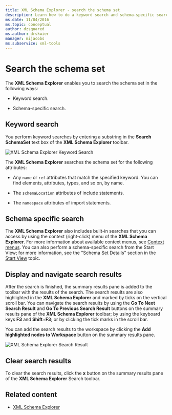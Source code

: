 ```yaml
---
title: XML Schema Explorer - search the schema set
description: Learn how to do a keyword search and schema-specific search of the schema set in the XML Schema Explorer.
ms.date: 11/04/2016
ms.topic: conceptual
author: dzsquared
ms.author: drskwier
manager: mijacobs
ms.subservice: xml-tools
---
```

# Search the schema set

The **XML Schema Explorer** enables you to search the schema set in the following ways:

- Keyword search.

- Schema-specific search.

## Keyword search

You perform keyword searches by entering a substring in the **Search SchemaSet** text box of the **XML Schema Explorer** toolbar.

![XML Schema Explorer Keyword Search](../xml-tools/media/schemaexplorersearch.gif)

The **XML Schema Explorer** searches the schema set for the following attributes:

- Any `name` or `ref` attributes that match the specified keyword. You can find elements, attributes, types, and so on, by name.

- The `schemaLocation` attributes of include statements.

- The `namespace` attributes of import statements.

## Schema specific search

The **XML Schema Explorer** also includes built-in searches that you can access by using the context (right-click) menu of the **XML Schema Explorer**. For more information about available context menus, see [Context menus](../xml-tools/context-menus-xml-schema-explorer.md). You can also perform a schema-specific search from the Start View; for more information, see the "Schema Set Details" section in the [Start View](../xml-tools/start-view.md) topic.

## Display and navigate search results

After the search is finished, the summary results pane is added to the toolbar with the results of the search. The search results are also highlighted in the **XML Schema Explorer** and marked by ticks on the vertical scroll bar. You can navigate the search results by using the **Go To Next Search Result** and **Go To Previous Search Result** buttons on the summary results pane of the **XML Schema Explorer** toolbar; by using the keyboard keys **F3** and **Shift**+**F3**; or by clicking the tick marks in the scroll bar.

You can add the search results to the workspace by clicking the **Add highlighted nodes to Workspace** button on the summary results pane.

![XML Schema Explorer Search Result](../xml-tools/media/schemaexplorersearchresult.gif)

## Clear search results

To clear the search results, click the **x** button on the summary results pane of the **XML Schema Explorer** Search toolbar.

## Related content

- [XML Schema Explorer](../xml-tools/xml-schema-explorer.md)
